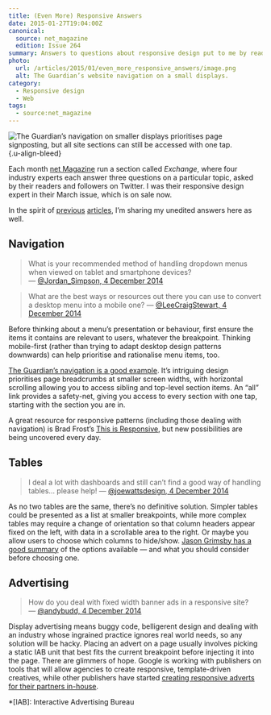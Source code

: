 ```yaml
---
title: (Even More) Responsive Answers
date: 2015-01-27T19:04:00Z
canonical:
  source: net_magazine
  edition: Issue 264
summary: Answers to questions about responsive design put to me by readers of <cite>net Magazine</cite>.
photo:
  url: /articles/2015/01/even_more_responsive_answers/image.png
  alt: The Guardian’s website navigation on a small displays.
category:
  - Responsive design
  - Web
tags:
  - source:net_magazine
---
```

![](image.png 'The Guardian’s navigation on smaller displays prioritises page signposting, but all site sections can still be accessed with one tap.')
{.u-align-bleed}

Each month [net Magazine][1] run a section called *Exchange*, where four industry experts each answer three questions on a particular topic, asked by their readers and followers on Twitter. I was their responsive design expert in their March issue, which is on sale now.

In the spirit of [previous][2] [articles][3], I’m sharing my unedited answers here as well.

## Navigation

> What is your recommended method of handling dropdown menus when viewed on tablet and smartphone devices?
— [@Jordan_Simpson, 4 December 2014](https://twitter.com/jordan_simpson/status/540520320374157312)

> What are the best ways or resources out there you can use to convert a desktop menu into a mobile one?
— [@LeeCraigStewart, 4 December 2014](https://twitter.com/leecraigstewart/status/540514957159583744)

Before thinking about a menu’s presentation or behaviour, first ensure the items it contains are relevant to users, whatever the breakpoint. Thinking mobile-first (rather than trying to adapt desktop design patterns downwards) can help prioritise and rationalise menu items, too.

[The Guardian’s navigation is a good example][4]. It’s intriguing design prioritises page breadcrumbs at smaller screen widths, with horizontal scrolling allowing you to access sibling and top-level section items. An “all” link provides a safety-net, giving you access to every section with one tap, starting with the section you are in.

A great resource for responsive patterns (including those dealing with navigation) is Brad Frost’s [This is Responsive][5], but new possibilities are being uncovered every day.

## Tables

> I deal a lot with dashboards and still can’t find a good way of handling tables… please help!
— [@joewattsdesign, 4 December 2014](https://twitter.com/joewattsdesign/status/540530144616910848)

As no two tables are the same, there’s no definitive solution. Simpler tables could be presented as a list at smaller breakpoints, while more complex tables may require a change of orientation so that column headers appear fixed on the left, with data in a scrollable area to the right. Or maybe you allow users to choose which columns to hide/show. [Jason Grimsby has a good summary][6] of the options available — and what you should consider before choosing one.

## Advertising

> How do you deal with fixed width banner ads in a responsive site?
— [@andybudd, 4 December 2014](https://twitter.com/andybudd/status/540515016823549953)

Display advertising means buggy code, belligerent design and dealing with an industry whose ingrained practice ignores real world needs, so any solution will be hacky. Placing an advert on a page usually involves picking a static IAB unit that best fits the current breakpoint before injecting it into the page. There are glimmers of hope. Google is working with publishers on tools that will allow agencies to create responsive, template-driven creatives, while other publishers have started [creating responsive adverts for their partners in-house][7].

[1]: http://www.creativebloq.com/net-magazine
[2]: /2012/01/responsive_answers
[3]: /2012/12/more_responsive_answers
[4]: https://www.theguardian.com/help/insideguardian/2014/jul/11/-sp-navigating-the-guardian
[5]: https://bradfrost.github.io/this-is-responsive/patterns.html
[6]: http://blog.cloudfour.com/picking-responsive-tables-solution/
[7]: http://next.theguardian.com/blog/responsive-takeover/

*[IAB]: Interactive Advertising Bureau
